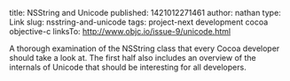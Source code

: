 title: NSString and Unicode
published: 1421012271461
author: nathan
type: Link
slug: nsstring-and-unicode
tags: project-next
development
cocoa
objective-c
linksTo: http://www.objc.io/issue-9/unicode.html


A thorough examination of the NSString class that every Cocoa developer should take a look at.  The first half also includes an overview of the internals of Unicode that should be interesting for all developers.